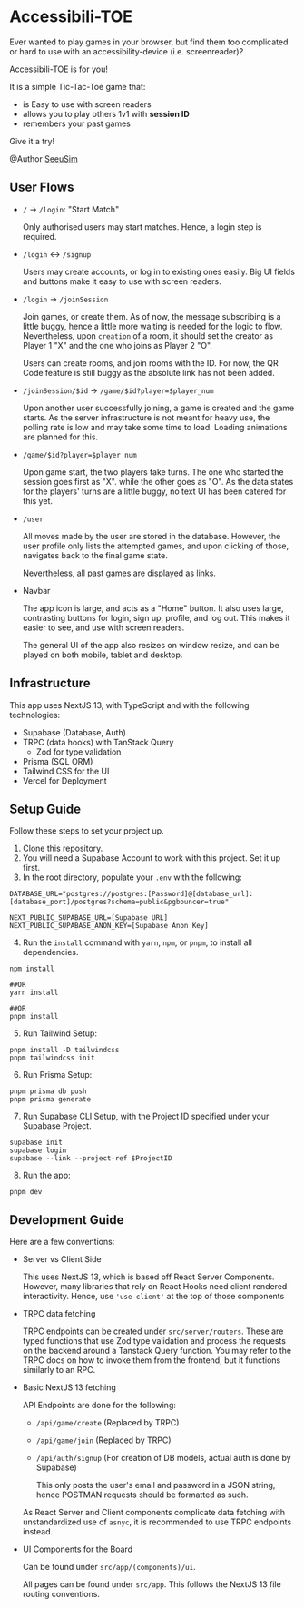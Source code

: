 # Accessibili-TOE

Ever wanted to play games in your browser, but find them too complicated or
hard to use with an accessibility-device (i.e. screenreader)?

Accessibili-TOE is for you!

It is a simple Tic-Tac-Toe game that:

- is Easy to use with screen readers
- allows you to play others 1v1 with **session ID**
- remembers your past games

Give it a try!

@Author [SeeuSim](https://github.com/SeeuSim)

## User Flows
  
  - `/` -> `/login`: "Start Match"
    
    Only authorised users may start matches. Hence, a login step is required.

  - `/login` <-> `/signup`
     
    Users may create accounts, or log in to existing ones easily. Big UI fields and buttons make it easy to use with screen readers.

  - `/login` -> `/joinSession`
    
    Join games, or create them. As of now, the message subscribing is a little buggy, hence a little more waiting is needed for the logic to flow. 
    Nevertheless, upon `creation` of a room, it should set the creator as Player 1 "X" and the one who joins as Player 2 "O".

    Users can create rooms, and join rooms with the ID. For now, the QR Code feature is still buggy as the absolute link has not been added.

  - `/joinSession/$id` -> `/game/$id?player=$player_num`

    Upon another user successfully joining, a game is created and the game starts. As the server infrastructure is not meant for heavy use, the polling rate is low and may take some time to load. Loading animations are planned for this.
  
  - `/game/$id?player=$player_num`
    
    Upon game start, the two players take turns. The one who started the session goes first as "X". while the other goes as "O".
    As the data states for the players' turns are a little buggy, no text UI has been catered for this yet.

  - `/user`
    
    All moves made by the user are stored in the database. However, the user profile only lists the attempted games, and upon clicking of those,
    navigates back to the final game state.

    Nevertheless, all past games are displayed as links.

- Navbar

  The app icon is large, and acts as a "Home" button. It also uses large, contrasting buttons for login, sign up, profile, and log out.
  This makes it easier to see, and use with screen readers.

  The general UI of the app also resizes on window resize, and can be played on both mobile, tablet and desktop.


## Infrastructure

This app uses NextJS 13, with TypeScript and with the following technologies:

- Supabase (Database, Auth)
- TRPC (data hooks) with TanStack Query
  - Zod for type validation
- Prisma (SQL ORM)
- Tailwind CSS for the UI
- Vercel for Deployment

## Setup Guide

Follow these steps to set your project up.

1. Clone this repository.
2. You will need a Supabase Account to work with this project. Set it up first.
3. In the root directory, populate your `.env` with the following:

```text
DATABASE_URL="postgres://postgres:[Password]@[database_url]:[database_port]/postgres?schema=public&pgbouncer=true"

NEXT_PUBLIC_SUPABASE_URL=[Supabase URL]
NEXT_PUBLIC_SUPABASE_ANON_KEY=[Supabase Anon Key]
```

4. Run the `install` command with `yarn`, `npm`, or `pnpm`, to install all dependencies.

```shell
npm install

##OR
yarn install

##OR
pnpm install
```

5. Run Tailwind Setup:

```shell
pnpm install -D tailwindcss
pnpm tailwindcss init
```

6. Run Prisma Setup:

```shell
pnpm prisma db push
pnpm prisma generate
```

7. Run Supabase CLI Setup, with the Project ID specified under your Supabase Project.

```shell
supabase init
supabase login
supabase --link --project-ref $ProjectID
```

8. Run the app:

```shell
pnpm dev
```

## Development Guide

Here are a few conventions:

- Server vs Client Side
  
  This uses NextJS 13, which is based off React Server Components. However, many libraries that rely on React Hooks need client rendered interactivity. Hence, use `'use client'` at the top of those components

- TRPC data fetching
  
  TRPC endpoints can be created under `src/server/routers`. These are typed functions that use Zod type validation and process the requests
  on the backend around a Tanstack Query function. You may refer to the TRPC docs on how to invoke them from the frontend, but it functions
  similarly to an RPC.

- Basic NextJS 13 fetching
  
  API Endpoints are done for the following:
  
  - `/api/game/create` (Replaced by TRPC)
  - `/api/game/join` (Replaced by TRPC)
  - `/api/auth/signup` (For creation of DB models, actual auth is done by Supabase)
    
    This only posts the user's email and password in a JSON string, hence POSTMAN requests should be formatted as such.

  As React Server and Client components complicate data fetching with unstandardized use of `asnyc`, it is recommended to use TRPC endpoints instead.

- UI Components for the Board
  
  Can be found under `src/app/(components)/ui`.

  All pages can be found under `src/app`. This follows the NextJS 13 file routing conventions.


